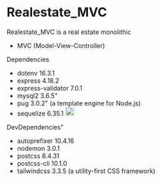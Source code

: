 # Realestate_MVC

Realestate_MVC is a real estate  monolithic 
- MVC (Model-View-Controller)

Dependencies
   - dotenv   16.3.1
   - express  4.18.2
   - express-validator  7.0.1
   - mysql2  3.6.5"
   - pug   3.0.2" (a template engine for Node.js)
   - sequelize  6.35.1 <a href="https://sequelize.org/" target="_blank"><img src="https://sequelize.org/img/logo.svg" alt="Sequelize" width="20" height="20"></a>

DevDependencies"
   - autoprefixer  10.4.16
   - nodemon  3.0.1
   - postcss  8.4.31
   - postcss-cli  10.1.0
   - tailwindcss  3.3.5 (a utility-first CSS framework)
